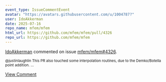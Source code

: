 ```yaml
---
event_type: IssueCommentEvent
avatar: "https://avatars.githubusercontent.com/u/1004787?"
user: IdoAkkerman
date: 2025-07-16
repo_name: mfem/mfem
html_url: https://github.com/mfem/mfem/pull/4326
repo_url: https://github.com/mfem/mfem
---
```


<a href='https://github.com/IdoAkkerman' target='_blank'>IdoAkkerman</a> commented on issue <a href='https://github.com/mfem/mfem/pull/4326' target='_blank'>mfem/mfem#4326</a>.

<small>@justinlaughlin This PR also touched some interpolation routines, due to the Demko/Botella point addition....</small>

<a href='https://github.com/mfem/mfem/pull/4326' target='_blank'>View Comment</a>